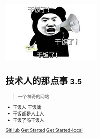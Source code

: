 <!-- _coverage.md -->

![logo](干饭人-1.jpeg)

# 技术人的那点事 <small>3.5</small>

> 一个神奇的网站

- 干饭人 干饭魂
- 干饭都是人上人
- 干饭了吗干饭人

[GitHub](https://github.com/docsifyjs/docsify/)
[Get Started](https://lylgzk.github.io/zhangkui/#/readme)
[Get Started-local](http://localhost:3000/#/readme)
